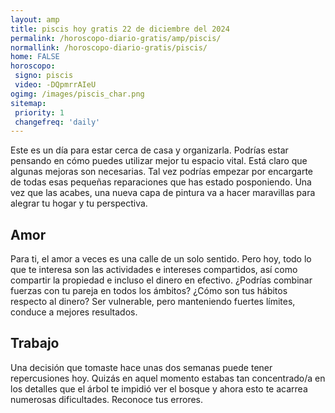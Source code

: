 ```yaml
---
layout: amp
title: piscis hoy gratis 22 de diciembre del 2024 
permalink: /horoscopo-diario-gratis/amp/piscis/
normallink: /horoscopo-diario-gratis/piscis/
home: FALSE
horoscopo:
 signo: piscis
 video: -DQpmrrAIeU
ogimg: /images/piscis_char.png
sitemap:
 priority: 1
 changefreq: 'daily'
---
```



Este es un día para estar cerca de casa y organizarla. Podrías estar pensando en cómo puedes utilizar mejor tu espacio vital. Está claro que algunas mejoras son necesarias. Tal vez podrías empezar por encargarte de todas esas pequeñas reparaciones que has estado posponiendo. Una vez que las acabes, una nueva capa de pintura va a hacer maravillas para alegrar tu hogar y tu perspectiva.

## Amor

Para ti, el amor a veces es una calle de un solo sentido. Pero hoy, todo lo que te interesa son las actividades e intereses compartidos, así como compartir la propiedad e incluso el dinero en efectivo. ¿Podrías combinar fuerzas con tu pareja en todos los ámbitos? ¿Cómo son tus hábitos respecto al dinero? Ser vulnerable, pero manteniendo fuertes límites, conduce a mejores resultados.

## Trabajo

Una decisión que tomaste hace unas dos semanas puede tener repercusiones hoy. Quizás en aquel momento estabas tan concentrado/a en los detalles que el árbol te impidió ver el bosque y ahora esto te acarrea numerosas dificultades. Reconoce tus errores.